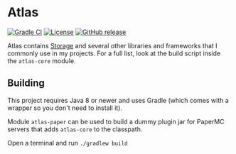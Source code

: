 # Atlas

[![Gradle CI](https://img.shields.io/github/workflow/status/PrimordialMoros/Atlas/Build?style=flat-square)](https://github.com/PrimordialMoros/Atlas/actions)
[![License](https://img.shields.io/github/license/PrimordialMoros/Atlas?color=blue&style=flat-square)](LICENSE)
[![GitHub release](https://img.shields.io/github/v/release/PrimordialMoros/Atlas?style=flat-square)](https://github.com/PrimordialMoros/Atlas/releases)

Atlas contains [Storage](https://github.com/PrimordialMoros/Storage) and several other libraries and frameworks that I commonly use in my projects.
For a full list, look at the build script inside the `atlas-core` module.

## Building

This project requires Java 8 or newer and uses Gradle (which comes with a wrapper so you don't need to install it).

Module `atlas-paper` can be used to build a dummy plugin jar for PaperMC servers that adds `atlas-core` to the classpath.

Open a terminal and run `./gradlew build`
